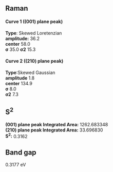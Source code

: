 ## Raman

#### Curve 1 ((001) plane peak)
**Type**: Skewed Loretenzian\
**amplitude:** 36.2\
**center** 58.0\
**σ** 35.0
**σ2** 15.3


#### Curve 2 ((210) plane peak)
**Type**:Skewed Gaussian\
**amplitude** 1.8\
**center** 134.9\
**σ** 8.0\
**σ2** 7.3


## S<sup>2</sup>
**(001) plane peak Integrated Area:** 1262.683348\
**(210) plane peak Integrated Area:** 33.696830\
**S<sup>2</sup>:** 0.3162


## Band gap
0.3177 eV
